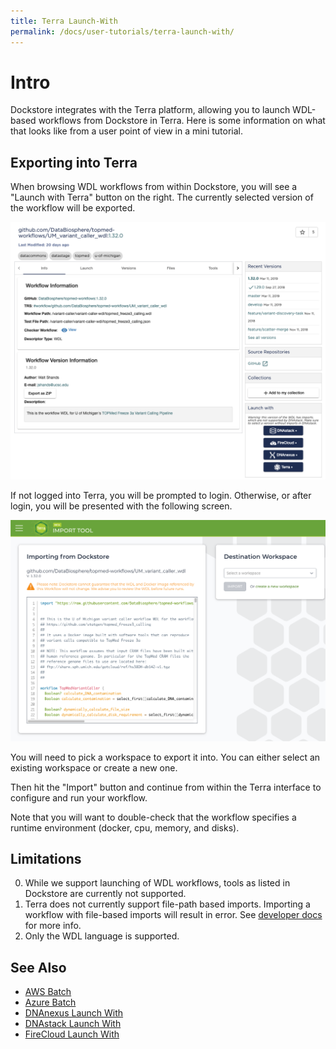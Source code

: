 ```yaml
---
title: Terra Launch-With
permalink: /docs/user-tutorials/terra-launch-with/
---
```

# Intro

Dockstore integrates with the Terra platform, allowing you to launch WDL-based workflows from Dockstore in Terra.  Here is some
information on what that looks like from a user point of view in a mini tutorial.

## Exporting into Terra

When browsing WDL workflows from within Dockstore, you will see a "Launch with Terra" button on the right. The currently selected
version of the workflow will be exported.

![WDL workflow](/assets/images/docs/terra/terra_from_dockstore1.png)

If not logged into Terra, you will be prompted to login. Otherwise, or after login, you will be presented with the following screen. 

![WDL workflow import](/assets/images/docs/terra/terra_from_dockstore2.png)

You will need to pick a workspace to export it into. You can either select an existing workspace or create a new one.

Then hit the "Import" button and continue from within the Terra interface to configure and run your workflow.

Note that you will want to double-check that the workflow specifies a runtime environment (docker, cpu, memory,
and disks). 

## Limitations
0. While we support launching of WDL workflows, tools as listed in Dockstore are currently not supported.
0. Terra does not currently support file-path based imports.  Importing a workflow with file-based imports will result in error.  See [developer docs](/docs/publisher-tutorials/for-developers/#converting-file-path-based-imports-to-public-https-based-imports) for more info.
0. Only the WDL language is supported.

## See Also

* [AWS Batch](/docs/publisher-tutorials/aws-batch/)
* [Azure Batch](/docs/publisher-tutorials/azure-batch/)
* [DNAnexus Launch With](/docs/user-tutorials/dnanexus-launch-with/)
* [DNAstack Launch With](/docs/user-tutorials/dnastack-launch-with/)
* [FireCloud Launch With](/docs/user-tutorials/firecloud-launch-with/)
